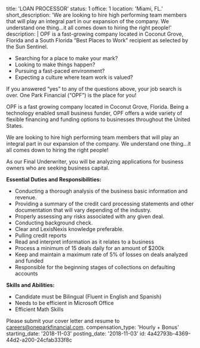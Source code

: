 title: 'LOAN PROCESSOR'
status: 1
office: 1
location: 'Miami, FL.'
short_description: 'We are looking to hire high performing team members that will play an integral part in our expansion of the company.  We understand one thing…it all comes down to hiring the right people!'
description: |
  OPF is a fast-growing company located in Coconut Grove, Florida and a South Florida “Best Places to Work" recipient as selected by the Sun Sentinel.
  
  - Searching for a place to make your mark?
  - Looking to make things happen?
  - Pursuing a fast-paced environment?
  - Expecting a culture where team work is valued?
  
  If you answered “yes” to any of the questions above, your job search is over.  One Park Financial (“OPF”) is the place for you!
  
  OPF is a fast growing company located in Coconut Grove, Florida.  Being a technology enabled small business funder, OPF offers a wide variety of flexible financing and funding options to businesses throughout the United States.
  
  We are looking to hire high performing team members that will play an integral part in our expansion of the company.  We understand one thing…it all comes down to hiring the right people!
  
  As our Final Underwriter, you will be analyzing applications for business owners who are seeking business capital. 
  
  **Essential Duties and Responsibilities:**
  - Conducting a thorough analysis of the business basic information and revenue.
  - Providing a summary of the credit card processing statements and other documentation that will vary depending of the industry.
  - Properly assessing any risks associated with any given deal. 
  - Conducting background check.
  - Clear and LexisNexis knowledge preferable.
  - Pulling credit reports
  - Read and interpret information as it relates to a business
  - Process a minimum of 15 deals daily for an amount of $200k
  - Keep and maintain a maximum rate of 5% of losses on deals analyzed and funded
  - Responsible for the beginning stages of collections on defaulting accounts
  
  **Skills and Abilities:**
  - Candidate must be Bilingual (Fluent in English and Spanish)
  - Needs to be efficient in Microsoft Office
  - Efficient Math Skills
  
  Please submit your cover letter and resume to careers@oneparkfinancial.com.
compensation_type: 'Hourly + Bonus'
starting_date: '2018-11-03'
posting_date: '2018-11-03'
id: 4a42793b-4369-44d2-a200-24cfab333f8c
